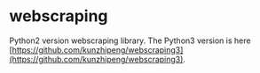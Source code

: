 # webscraping
Python2 version webscraping library.
The Python3 version is here [https://github.com/kunzhipeng/webscraping3](https://github.com/kunzhipeng/webscraping3).
